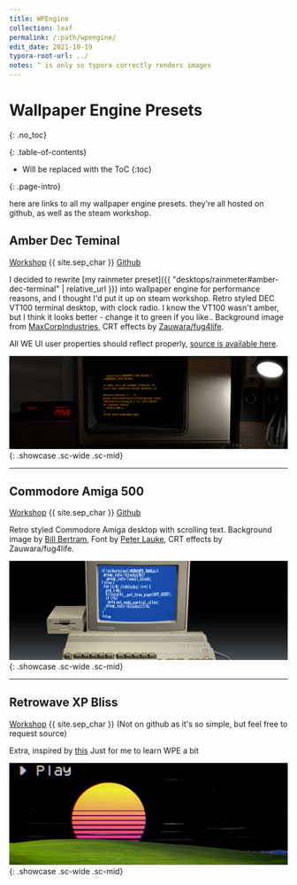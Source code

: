 ```yaml
---
title: WPEngine
collection: leaf
permalink: /:path/wpengine/
edit_date: 2021-10-19
typora-root-url: ../
notes: ^ is only so typora correctly renders images
---
```


# Wallpaper Engine Presets
{: .no_toc}

<div class="contents-intro-container" markdown="1">

{: .table-of-contents}

* Will be replaced with the ToC
{:toc}

{: .page-intro}

here are links to all my wallpaper engine presets. they're all hosted on github, as well as the steam workshop.

</div>


## Amber Dec Teminal

[Workshop](https://steamcommunity.com/sharedfiles/filedetails/?id=2271074053) {{ site.sep_char }} [Github](https://github.com/ZeusOfTheCrows/we-amber-terminal/tree/master)

I decided to rewrite [my rainmeter preset]({{ "desktops/rainmeter#amber-dec-terminal" | relative_url }}) into wallpaper engine for  performance reasons, and I thought I'd put it up on steam workshop. Retro styled DEC VT100 terminal desktop, with clock radio. I know the  VT100 wasn't amber, but I think it looks better - change it to green if  you like.. Background image from [MaxCorpIndustries](https://www.deviantart.com/maxcorpindustries/art/Vintage-Terminal-1-0-for-rainmeter-831562992), CRT effects by [Zauwara/fug4life](https://steamcommunity.com/sharedfiles/filedetails?id=2116673772). 

All WE UI user properties should reflect properly, [source is available here](https://steamcommunity.com/linkfilter/?url=https://github.com/ZeusOfTheCrows/we-amber-terminal).

![Amber Dec Terminal Preview](/assets/images/desktops/wpe/amber-dec-terminal.png){: .showcase .sc-wide .sc-mid}

---

## Commodore Amiga 500

[Workshop](https://steamcommunity.com/sharedfiles/filedetails/?id=2272437056) {{ site.sep_char }} [Github](https://github.com/ZeusOfTheCrows/we-amber-terminal/tree/Amiga-500)

Retro styled Commodore Amiga desktop with scrolling text. Background image by [Bill Bertram](https://en.wikipedia.org/wiki/Amiga_500#/media/File:Amiga500_system.jpg), Font by [Peter Lauke](https://www.splintered.co.uk/experiments/131/), CRT effects by Zauwara/fug4life.

![Commodore Amiga 500 Preview](/assets/images/desktops/wpe/commodore-amiga-500.png){: .showcase .sc-wide .sc-mid}

---

## Retrowave XP Bliss

[Workshop](https://steamcommunity.com/sharedfiles/filedetails/?id=2272255583) {{ site.sep_char }} (Not on github as it's so simple, but feel free to request source)

Extra, inspired by [this](https://www.deviantart.com/niko1u/art/Retrowave-Windows-XP-Wallpaper-682545281)
Just for me to learn WPE a bit

![Retrowave XP Bliss Preview](/assets/images/desktops/wpe/retrowave-xp-bliss.png){: .showcase .sc-wide .sc-mid}